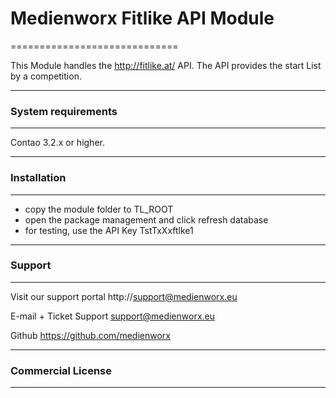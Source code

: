 # Medienworx Fitlike API Module
=============================

This Module handles the http://fitlike.at/ API. The API provides the start List by a competition.

-----------------------------

### System requirements
-----------------------------

Contao 3.2.x or higher.

-----------------------------

### Installation
-----------------------------

* copy the module folder to TL_ROOT
* open the package management and click refresh database
* for testing, use the API Key TstTxXxftlke1

-----------------------------


### Support
-----------------------------

Visit our support portal
http://support@medienworx.eu

E-mail + Ticket Support
support@medienworx.eu

Github
https://github.com/medienworx

-----------------------------

### Commercial License
-----------------------------
